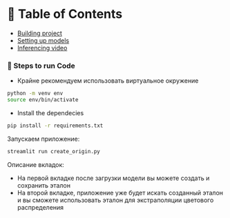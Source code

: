 # :notebook_with_decorative_cover: Table of Contents
<!-- Table of Contents -->
- [Building project](#compass-steps-to-run-code)
- [Setting up models](#gear-link-to-weights)
- [Inferencing video](#movie-camera-single-video-inference)

<!-- Building project -->
### 🧭 Steps to run Code

- Крайне рекомендуем использовать виртуальное окружение
```bash
python -m venv env
source env/bin/activate
```
- Install the dependecies
```bash
pip install -r requirements.txt
```
Запускаем приложение:
```bash
streamlit run create_origin.py
```

Описание вкладок:
  - На первой вкладке после загрузки модели вы можете создать и сохранить эталон
  - На второй вкладке, приложение уже будет искать созданный эталон и вы сможете использовать эталон для экстраполяции цветового распределения
